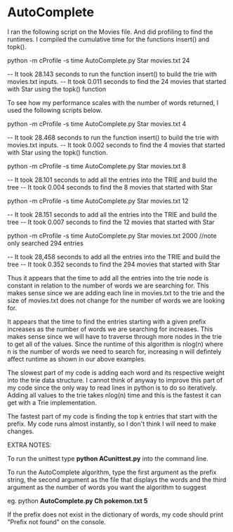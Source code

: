 # AutoComplete

I ran the following script on the Movies file. And did profiling to find the runtimes. I compiled the cumulative time for the functions insert() and topk(). 

python -m cProfile -s time AutoComplete.py Star movies.txt 24

-- It took 28.143 seconds to run the function insert() to build the trie with movies.txt inputs. 
-- It took 0.011 seconds to find the 24 movies that started with Star using the topk() function

To see how my performance scales with the number of words returned, I used the following scripts below. 

python -m cProfile -s time AutoComplete.py Star movies.txt 4

-- It took 28.468 seconds to run the function insert() to build the trie with movies.txt inputs. 
-- It took 0.002 seconds to find the 4 movies that started with Star using the topk() function. 

python -m cProfile -s time AutoComplete.py Star movies.txt 8

-- It took 28.101 seconds to add all the entries into the TRIE and build the tree
-- It took 0.004 seconds to find the 8 movies that started with Star

python -m cProfile -s time AutoComplete.py Star movies.txt 12

-- It took 28.151 seconds to add all the entries into the TRIE and build the tree
-- It took 0.007 seconds to find the 12 movies that started with Star

python -m cProfile -s time AutoComplete.py Star movies.txt 2000 //note only searched 294 entries 

-- It took 28,458 seconds to add all the entries into the TRIE and build the tree
-- It took 0.352 seconds to find the 294 movies that started with Star

Thus it appears that the time to add all the entries into the trie node is constant in relation to the number of words we are searching for. This makes sense since we are adding each line in movies.txt to the trie and the size of movies.txt does not change for the number of words we are looking for. 

It appears that the time to find the entries starting with a given prefix increases as the number of words we are searching for increases. This makes sense since we will have to traverse through more nodes in the trie to get all of the values. Since the runtime of this algorithm is nlog(n) where n is the number of words we need to search for, increasing n will defintely affect runtime as shown in our above examples. 

The slowest part of my code is adding each word and its respective weight into the trie data structure. I cannot think of anyway to improve this part of my code since the only way to read lines in python is to do so iteratively. Adding all values to the trie takes nlog(n) time and this is the fastest it can get with a Trie implementation. 

The fastest part of my code is finding the top k entries that start with the prefix. My code runs almost instantly, so I don't think I will need to make changes.

EXTRA NOTES:

To run the unittest type **python ACunittest.py** into the command line. 

To run the AutoComplete algorithm, type the first argument as the prefix string, the second argument as the file that displays the words and the third argument as the number of words you want the algorithm to suggest

eg. python **AutoComplete.py Ch pokemon.txt 5**

If the prefix does not exist in the dictionary of words, my code should print "Prefix not found" on the console. 






